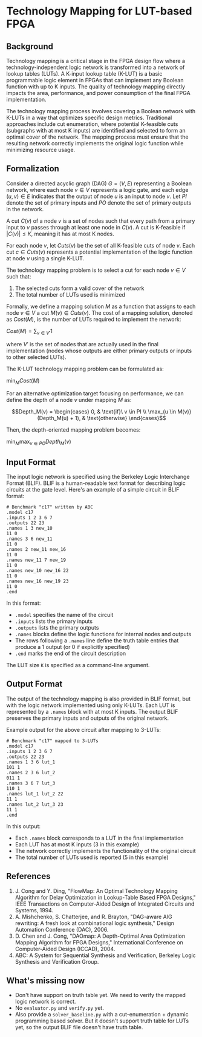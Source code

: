 # Technology Mapping for LUT-based FPGA


## Background

Technology mapping is a critical stage in the FPGA design flow where a technology-independent logic network is transformed into a network of lookup tables (LUTs). A K-input lookup table (K-LUT) is a basic programmable logic element in FPGAs that can implement any Boolean function with up to K inputs. The quality of technology mapping directly impacts the area, performance, and power consumption of the final FPGA implementation.

The technology mapping process involves covering a Boolean network with K-LUTs in a way that optimizes specific design metrics. Traditional approaches include cut enumeration, where potential K-feasible cuts (subgraphs with at most K inputs) are identified and selected to form an optimal cover of the network. The mapping process must ensure that the resulting network correctly implements the original logic function while minimizing resource usage.

## Formalization

Consider a directed acyclic graph (DAG) $G = (V, E)$ representing a Boolean network, where each node $v \in V$ represents a logic gate, and each edge $(u, v) \in E$ indicates that the output of node $u$ is an input to node $v$. Let $PI$ denote the set of primary inputs and $PO$ denote the set of primary outputs in the network.

A cut $C(v)$ of a node $v$ is a set of nodes such that every path from a primary input to $v$ passes through at least one node in $C(v)$. A cut is K-feasible if $|C(v)| \leq K$, meaning it has at most K nodes.

For each node $v$, let $Cuts(v)$ be the set of all K-feasible cuts of node $v$. Each cut $c \in Cuts(v)$ represents a potential implementation of the logic function at node $v$ using a single K-LUT.

The technology mapping problem is to select a cut for each node $v \in V$ such that:
1. The selected cuts form a valid cover of the network
2. The total number of LUTs used is minimized

Formally, we define a mapping solution $M$ as a function that assigns to each node $v \in V$ a cut $M(v) \in Cuts(v)$. The cost of a mapping solution, denoted as $Cost(M)$, is the number of LUTs required to implement the network:

$Cost(M) = \sum_{v \in V'} 1$

where $V'$ is the set of nodes that are actually used in the final implementation (nodes whose outputs are either primary outputs or inputs to other selected LUTs).

The K-LUT technology mapping problem can be formulated as:

$\min_{M} Cost(M)$

For an alternative optimization target focusing on performance, we can define the depth of a node $v$ under mapping $M$ as:

$$Depth_M(v) = \begin{cases}
0, & \text{if}\ v \in PI \\
\max_{u \in M(v)} (Depth_M(u) + 1), & \text{otherwise}
\end{cases}$$

Then, the depth-oriented mapping problem becomes:

$\min_{M} \max_{v \in PO} Depth_M(v)$

## Input Format

The input logic network is specified using the Berkeley Logic Interchange Format (BLIF). BLIF is a human-readable text format for describing logic circuits at the gate level. Here's an example of a simple circuit in BLIF format:

```blif
# Benchmark "c17" written by ABC
.model c17
.inputs 1 2 3 6 7
.outputs 22 23
.names 1 3 new_10
11 0
.names 3 6 new_11
11 0
.names 2 new_11 new_16
11 0
.names new_11 7 new_19
11 0
.names new_10 new_16 22
11 0
.names new_16 new_19 23
11 0
.end
```

In this format:
- `.model` specifies the name of the circuit
- `.inputs` lists the primary inputs
- `.outputs` lists the primary outputs
- `.names` blocks define the logic functions for internal nodes and outputs
- The rows following a `.names` line define the truth table entries that produce a 1 output (or 0 if explicitly specified)
- `.end` marks the end of the circuit description

The LUT size `K` is specified as a command-line argument.

## Output Format

The output of the technology mapping is also provided in BLIF format, but with the logic network implemented using only K-LUTs. Each LUT is represented by a `.names` block with at most K inputs. The output BLIF preserves the primary inputs and outputs of the original network.

Example output for the above circuit after mapping to 3-LUTs:

```blif
# Benchmark "c17" mapped to 3-LUTs
.model c17
.inputs 1 2 3 6 7
.outputs 22 23
.names 1 3 6 lut_1
101 1
.names 2 3 6 lut_2
011 1
.names 3 6 7 lut_3
110 1
.names lut_1 lut_2 22
11 1
.names lut_2 lut_3 23
11 1
.end
```

In this output:
- Each `.names` block corresponds to a LUT in the final implementation
- Each LUT has at most K inputs (3 in this example)
- The network correctly implements the functionality of the original circuit
- The total number of LUTs used is reported (5 in this example)

## References
1. J. Cong and Y. Ding, "FlowMap: An Optimal Technology Mapping Algorithm for Delay Optimization in Lookup-Table Based FPGA Designs," IEEE Transactions on Computer-Aided Design of Integrated Circuits and Systems, 1994.
2. A. Mishchenko, S. Chatterjee, and R. Brayton, "DAG-aware AIG rewriting: A fresh look at combinational logic synthesis," Design Automation Conference (DAC), 2006.
3. D. Chen and J. Cong, "DAOmap: A Depth-Optimal Area Optimization Mapping Algorithm for FPGA Designs," International Conference on Computer-Aided Design (ICCAD), 2004.
4. ABC: A System for Sequential Synthesis and Verification, Berkeley Logic Synthesis and Verification Group.


## What's missing now
- Don't have support on truth table yet. We need to verify the mapped logic network is correct. 
- No `evaluator.py` and `verify.py` yet. 
- Also provide a `solver_baseline.py` with a cut-enumeration + dynamic programming based solver. But it doesn't support truth table for LUTs yet, so the output BLIF file doesn't have truth table. 
